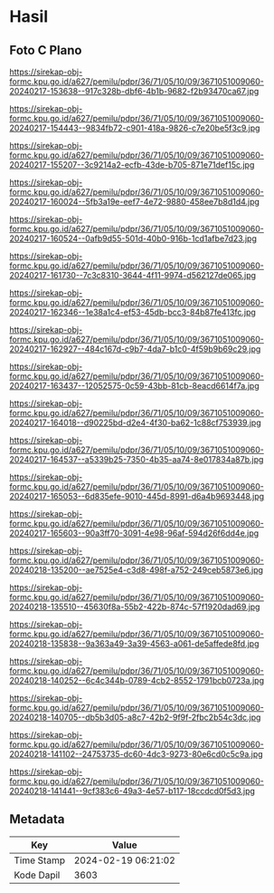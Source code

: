 # Hasil

## Foto C Plano

https://sirekap-obj-formc.kpu.go.id/a627/pemilu/pdpr/36/71/05/10/09/3671051009060-20240217-153638--917c328b-dbf6-4b1b-9682-f2b93470ca67.jpg

https://sirekap-obj-formc.kpu.go.id/a627/pemilu/pdpr/36/71/05/10/09/3671051009060-20240217-154443--9834fb72-c901-418a-9826-c7e20be5f3c9.jpg

https://sirekap-obj-formc.kpu.go.id/a627/pemilu/pdpr/36/71/05/10/09/3671051009060-20240217-155207--3c9214a2-ecfb-43de-b705-871e71def15c.jpg

https://sirekap-obj-formc.kpu.go.id/a627/pemilu/pdpr/36/71/05/10/09/3671051009060-20240217-160024--5fb3a19e-eef7-4e72-9880-458ee7b8d1d4.jpg

https://sirekap-obj-formc.kpu.go.id/a627/pemilu/pdpr/36/71/05/10/09/3671051009060-20240217-160524--0afb9d55-501d-40b0-916b-1cd1afbe7d23.jpg

https://sirekap-obj-formc.kpu.go.id/a627/pemilu/pdpr/36/71/05/10/09/3671051009060-20240217-161730--7c3c8310-3644-4f11-9974-d562127de065.jpg

https://sirekap-obj-formc.kpu.go.id/a627/pemilu/pdpr/36/71/05/10/09/3671051009060-20240217-162346--1e38a1c4-ef53-45db-bcc3-84b87fe413fc.jpg

https://sirekap-obj-formc.kpu.go.id/a627/pemilu/pdpr/36/71/05/10/09/3671051009060-20240217-162927--484c167d-c9b7-4da7-b1c0-4f59b9b69c29.jpg

https://sirekap-obj-formc.kpu.go.id/a627/pemilu/pdpr/36/71/05/10/09/3671051009060-20240217-163437--12052575-0c59-43bb-81cb-8eacd6614f7a.jpg

https://sirekap-obj-formc.kpu.go.id/a627/pemilu/pdpr/36/71/05/10/09/3671051009060-20240217-164018--d90225bd-d2e4-4f30-ba62-1c88cf753939.jpg

https://sirekap-obj-formc.kpu.go.id/a627/pemilu/pdpr/36/71/05/10/09/3671051009060-20240217-164537--a5339b25-7350-4b35-aa74-8e017834a87b.jpg

https://sirekap-obj-formc.kpu.go.id/a627/pemilu/pdpr/36/71/05/10/09/3671051009060-20240217-165053--6d835efe-9010-445d-8991-d6a4b9693448.jpg

https://sirekap-obj-formc.kpu.go.id/a627/pemilu/pdpr/36/71/05/10/09/3671051009060-20240217-165603--90a3ff70-3091-4e98-96af-594d26f6dd4e.jpg

https://sirekap-obj-formc.kpu.go.id/a627/pemilu/pdpr/36/71/05/10/09/3671051009060-20240218-135200--ae7525e4-c3d8-498f-a752-249ceb5873e6.jpg

https://sirekap-obj-formc.kpu.go.id/a627/pemilu/pdpr/36/71/05/10/09/3671051009060-20240218-135510--45630f8a-55b2-422b-874c-57f1920dad69.jpg

https://sirekap-obj-formc.kpu.go.id/a627/pemilu/pdpr/36/71/05/10/09/3671051009060-20240218-135838--9a363a49-3a39-4563-a061-de5affede8fd.jpg

https://sirekap-obj-formc.kpu.go.id/a627/pemilu/pdpr/36/71/05/10/09/3671051009060-20240218-140252--6c4c344b-0789-4cb2-8552-1791bcb0723a.jpg

https://sirekap-obj-formc.kpu.go.id/a627/pemilu/pdpr/36/71/05/10/09/3671051009060-20240218-140705--db5b3d05-a8c7-42b2-9f9f-2fbc2b54c3dc.jpg

https://sirekap-obj-formc.kpu.go.id/a627/pemilu/pdpr/36/71/05/10/09/3671051009060-20240218-141102--24753735-dc60-4dc3-9273-80e6cd0c5c9a.jpg

https://sirekap-obj-formc.kpu.go.id/a627/pemilu/pdpr/36/71/05/10/09/3671051009060-20240218-141441--9cf383c6-49a3-4e57-b117-18ccdcd0f5d3.jpg


## Metadata

| Key        | Value               |
| ---------- | ------------------- |
| Time Stamp | 2024-02-19 06:21:02 |
| Kode Dapil | 3603                |




